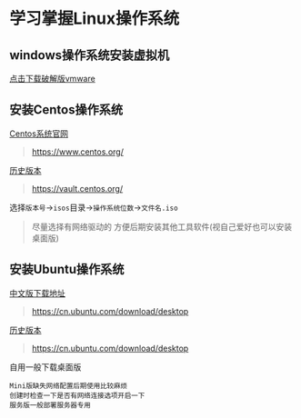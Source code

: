 # 学习掌握Linux操作系统


## windows操作系统安装虚拟机


[点击下载破解版vmware](http://media.codecore.cn/uploads/2023/03/11/k31gQ5hu_vmware.zip?attname=vmware.zip)

## 安装Centos操作系统
[Centos系统官网](https://www.centos.org/)
> https://www.centos.org/

[历史版本](https://vault.centos.org/)
> https://vault.centos.org/

选择`版本号`->`isos`目录->`操作系统位数`->`文件名.iso`

> 尽量选择有网络驱动的 方便后期安装其他工具软件(视自己爱好也可以安装桌面版)

## 安装Ubuntu操作系统

[中文版下载地址](https://cn.ubuntu.com/download/desktop)

> https://cn.ubuntu.com/download/desktop

[历史版本](https://cn.ubuntu.com/download/desktop)
> https://cn.ubuntu.com/download/desktop

自用一般下载桌面版

``` ubuntu
Mini版缺失网络配置后期使用比较麻烦
创建时检查一下是否有网络连接选项开启一下
服务版一般部署服务器专用
```